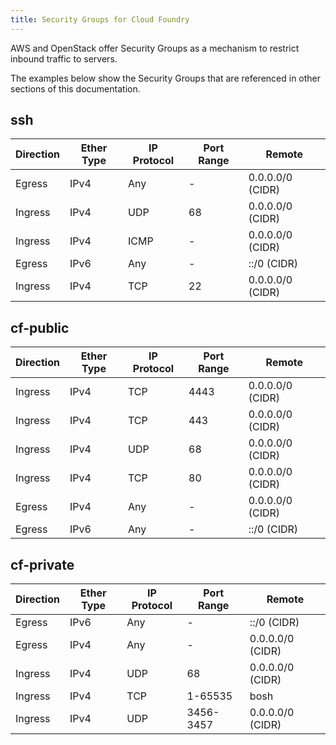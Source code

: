 ```yaml
---
title: Security Groups for Cloud Foundry
---
```


AWS and OpenStack offer Security Groups as a mechanism to restrict inbound traffic to servers.

The examples below show the Security Groups that are referenced in other sections of this documentation.

## <a id="ssh"></a>ssh

| Direction | Ether Type | IP Protocol | Port Range | Remote           |
|-----------|------------|-------------|------------|------------------|
| Egress    | IPv4       | Any         | -          | 0.0.0.0/0 (CIDR) |
| Ingress   | IPv4       | UDP         | 68         | 0.0.0.0/0 (CIDR) |
| Ingress   | IPv4       | ICMP        | -          | 0.0.0.0/0 (CIDR) |
| Egress    | IPv6       | Any         | -          | ::/0 (CIDR)      |
| Ingress   | IPv4       | TCP         | 22         | 0.0.0.0/0 (CIDR) |



## <a id="cf-public"></a>cf-public

| Direction | Ether Type | IP Protocol | Port Range | Remote           |
|-----------|------------|-------------|------------|------------------|
| Ingress    | IPv4       | TCP        | 4443       | 0.0.0.0/0 (CIDR) |
| Ingress    | IPv4       | TCP        | 443        | 0.0.0.0/0 (CIDR) |
| Ingress    | IPv4       | UDP        | 68         | 0.0.0.0/0 (CIDR) |
| Ingress    | IPv4       | TCP        | 80         | 0.0.0.0/0 (CIDR) |
| Egress     | IPv4       | Any        | -          | 0.0.0.0/0 (CIDR) |
| Egress     | IPv6       | Any        | -          | ::/0 (CIDR)      |


## <a id="cf-private"></a>cf-private

| Direction | Ether Type | IP Protocol | Port Range | Remote           |
|-----------|------------|-------------|------------|------------------|
| Egress    | IPv6       | Any         | -          | ::/0 (CIDR)      |
| Egress    | IPv4       | Any         | -          | 0.0.0.0/0 (CIDR) |
| Ingress   | IPv4       | UDP         | 68         | 0.0.0.0/0 (CIDR) |
| Ingress   | IPv4       | TCP         | 1-65535    | bosh             |
| Ingress   | IPv4       | UDP         | 3456-3457  | 0.0.0.0/0 (CIDR) |



